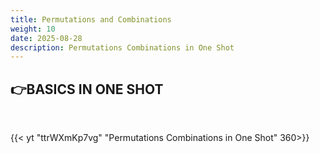 ```yaml
---
title: Permutations and Combinations
weight: 10
date: 2025-08-28
description: Permutations Combinations in One Shot
---
```

## 👉BASICS IN ONE SHOT

**<br>**

{{< yt "ttrWXmKp7vg" "Permutations Combinations in One Shot" 360>}}
